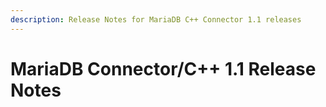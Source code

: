 ```yaml
---
description: Release Notes for MariaDB C++ Connector 1.1 releases
---
```


# MariaDB Connector/C++ 1.1 Release Notes

